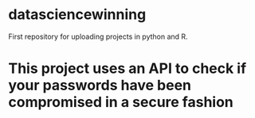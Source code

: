 # datasciencewinning
First repository for uploading projects in python and R.
# This project uses an API to check if your passwords have been compromised in a secure fashion
